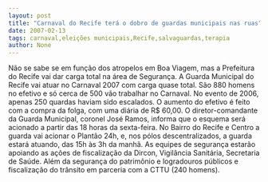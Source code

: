 ```yaml
---
layout: post
title: "Carnaval do Recife terá o dobro de guardas municipais nas ruas"
date: 2007-02-13
tags: carnaval,eleições municipais,Recife,salvaguardas,terapia
author: None
---
```

Não se sabe se em função dos atropelos em Boa Viagem, mas a Prefeitura do Recife vai dar carga total na área de Segurança.
A Guarda Municipal do Recife vai atuar no Carnaval 2007 com carga quase total. São 880 homens no efetivo e só cerca de 500 vão trabalhar no Carnaval. No evento de 2006, apenas 250 quardas haviam sido escalados.
O aumento do efetivo é feito com a compra da folga, com uma diária de R$ 60,00.
O diretor-comandante da Guarda Municipal, coronel José Ramos, informa que o esquema será acionado a partir das 18 horas da sexta-feira.
No Bairro do Recife e Centro a guarda vai acionar o Plantão 24h, e, nos pólos descentralizados, a guarda estará atuando, das 15h às 3h da manhã.
As equipes de segurança estarão apoiando as ações de fiscalização da Dircon, Vigilância Sanitária, Secretaria de Saúde. 
Além da segurança do patrimônio e logradouros públicos e fiscalização do trânsito em parceria com a CTTU (240 homens).  